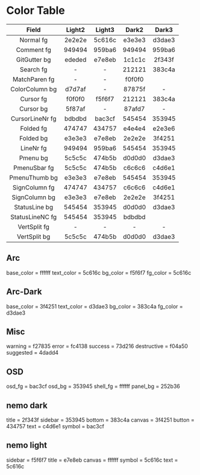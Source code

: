 # Color Table

| Field           | Light2 | Light3 | Dark2  | Dark3  |
| :---:           | :---:  | :---:  | :---:  | :---:  |
| Normal fg       | 2e2e2e | 5c616c | e3e3e3 | d3dae3 |
| Comment fg      | 949494 | 959ba6 | 949494 | 959ba6 |
| GitGutter bg    | ededed | e7e8eb | 1c1c1c | 2f343f |
| Search fg       | -      | -      | 212121 | 383c4a |
| MatchParen fg   | -      | -      | f0f0f0 |        |
| ColorColumn bg  | d7d7af | -      | 87875f | -      |
| Cursor fg       | f0f0f0 | f5f6f7 | 212121 | 383c4a |
| Cursor bg       | 5f87af | -      | 87afd7 | -      |
| CursorLineNr fg | bdbdbd | bac3cf | 545454 | 353945 |
| Folded fg       | 474747 | 434757 | e4e4e4 | e2e3e6 |
| Folded bg       | e3e3e3 | e7e8eb | 2e2e2e | 3f4251 |
| LineNr fg       | 949494 | 959ba6 | 545454 | 353945 |
| Pmenu bg        | 5c5c5c | 474b5b | d0d0d0 | d3dae3 |
| PmenuSbar fg    | 5c5c5c | 474b5b | c6c6c6 | c4d6e1 |
| PmenuThumb bg   | e3e3e3 | e7e8eb | 545454 | 353945 |
| SignColumn fg   | 474747 | 434757 | c6c6c6 | c4d6e1 |
| SignColumn bg   | e3e3e3 | e7e8eb | 2e2e2e | 3f4251 |
| StatusLine bg   | 545454 | 353945 | d0d0d0 | d3dae3 |
| StatusLineNC fg | 545454 | 353945 | bdbdbd |        |
| VertSplit fg    | -      | -      | -      | -      |
| VertSplit bg    | 5c5c5c | 474b5b | d0d0d0 | d3dae3 |


## Arc
base_color   = ffffff
text_color   = 5c616c
bg_color     = f5f6f7
fg_color     = 5c616c

## Arc-Dark
base_color   = 3f4251
text_color   = d3dae3
bg_color     = 383c4a
fg_color     = d3dae3

## Misc
warning      = f27835
error        = fc4138
success      = 73d216
destructive  = f04a50
suggested    = 4dadd4

## OSD
osd_fg       = bac3cf
osd_bg       = 353945
shell_fg     = ffffff
panel_bg     = 252b36

## nemo dark
title       = 2f343f
sidebar     = 353945
bottom      = 383c4a
canvas      = 3f4251
button      = 434757
text        = c4d6e1
symbol      = bac3cf

## nemo light
sidebar     = f5f6f7
title       = e7e8eb
canvas      = ffffff
symbol      = 5c616c
text        = 5c616c
